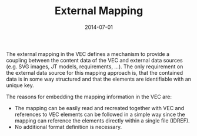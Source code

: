 ﻿---
title: External Mapping
toc: false
type: specs
layout:  package
date: "2014-07-01"
draft: false
specification: VEC
version: 1.1.1
documentType: "Recommendation"
elementType:  Package
menu:
  VEC-1.1.1:    
    identifier: external-mapping
    weight: 1008 

# Prev/next pager order (if `docs_section_pager` enabled in `params.toml`)
weight: 1008
---
<p> The external mapping in the VEC defines a mechanism to provide a coupling between the content data of the VEC&#160;and external data sources (e.g. SVG images, JT models, requirements, ...). The only requirement on the external data source for this mapping approach is, that the contained data is in some way structured and that the elements are identifiable with an unique key.     </p>      <p> The reasons for embedding the mapping information in the VEC&#160;are:     </p>      <ul>       <li> The mapping can be easily read and recreated together with VEC and references to VEC elements can be followed in a simple way since the mapping can reference the elements directly within a single file (IDREF).       </li>       <li> No additional format definition is necessary.       </li>     </ul>     <p> &#160;      </p>